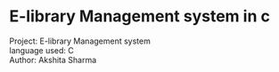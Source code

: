 # E-library Management system in c 
Project: E-library Management system 
<br>
language used: C
<br>
Author: Akshita Sharma 


